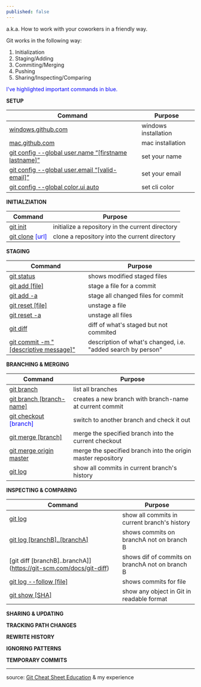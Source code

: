 ```yaml
---
published: false
---
```

a.k.a. How to work with your coworkers in a friendly way.

Git works in the following way:

1. Initialization
2. Staging/Adding
3. Commiting/Merging
4. Pushing
5. Sharing/Inspecting/Comparing

<span style="color:blue">I've highlighted important commands in blue.</span>

**SETUP**

| Command                                                | Purpose              |
|--------------------------------------------------------|----------------------|
| [windows.github.com](https://desktop.github.com/)                                     | windows installation |
| [mac.github.com](https://desktop.github.com/)                                         | mac installation     |
| [git config --global   user.name “[firstname lastname]”](https://git-scm.com/docs/git-config) | set your name        |
| [git config --global user.email   “[valid-email]”](https://git-scm.com/docs/git-config)       | set your email       |
| [git config --global color.ui auto](https://git-scm.com/docs/git-config)                      | set cli color        |

**INITIALZIATION**

| Command | Purpose |
|---------|---------|
| <span style="color:blue">[git init](https://git-scm.com/docs/git-init) | initialize a repository in the current directory</span> |
| <span style="color:blue">[git clone](https://git-scm.com/docs/git-clone) [url] | clone a repository into the current directory </span> |

**STAGING**

| Command                                 | Purpose                                                      |
|-----------------------------------------|--------------------------------------------------------------|
| [git status](https://git-scm.com/docs/git-status)                              | shows modified staged files                                  |
| [git add [file]](https://git-scm.com/docs/git-add)                          | stage a file for a commit                                    |
| <span style="color:blue">[git add -a](https://git-scm.com/docs/git-add)                              | stage all changed files for commit</span>                           |
| [git reset [file]](https://git-scm.com/docs/git-reset)                        | unstage a file                                               |
| [git reset -a](https://git-scm.com/docs/git-reset)                            | unstage all files                                            |
| [git diff](https://git-scm.com/docs/git-diff)                                | diff of what's staged but not commited                       |
| <span style="color:blue">[git commit -m "[descriptive   message]"](https://git-scm.com/docs/git-commit) | description of what's changed, i.e. "added search by person"</span> |

**BRANCHING & MERGING**

| Command                  | Purpose                                                 |
|--------------------------|---------------------------------------------------------|
| [git branch](https://git-scm.com/docs/git-branch)               | list all branches                                       |
| [git branch [branch-name]](https://git-scm.com/docs/git-branch) | creates a new branch with branch-name at current commit |
| <span style="color:blue">[git checkout](https://git-scm.com/docs/git-checkout) [branch]    | switch to another branch and check it out</span>               |
| <span style="color:blue">[git merge [branch]](https://git-scm.com/docs/git-merge)       | merge the specified branch into the current checkout</span>    |
| <span style="color:blue">[git merge origin master](https://git-scm.com/docs/git-merge)       | merge the specified branch into the origin master repository</span>    |
| [git log](https://git-scm.com/docs/git-log)                  | show all commits in current branch's history            |

**INSPECTING & COMPARING**

| Command                      | Purpose                                         |
|------------------------------|-------------------------------------------------|
| [git log](https://git-scm.com/docs/git-log)                      | show all commits in current branch's history    |
| [git log [branchB]..[branchA]](https://git-scm.com/docs/git-log) | shows commits on branchA not on branch B        |
| [git diff [branchB]..branchA]](https://git-scm.com/docs/git-diff) | shows dif of commits on branchA not on branch B |
| [git log --follow [file]](https://git-scm.com/docs/git-log)      | shows commits for file                          |
| [git show [SHA]](https://git-scm.com/docs/git-show)               | show any object in Git in readable format       |

**SHARING & UPDATING**


**TRACKING PATH CHANGES**


**REWRITE HISTORY**


**IGNORING PATTERNS**


**TEMPORARY COMMITS**

___
source: [Git Cheat Sheet Education](https://education.github.com/git-cheat-sheet-education.pdf) & my experience
